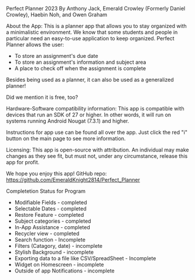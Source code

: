 Perfect Planner
2023 By Anthony Jack, Emerald Crowley (Formerly Daniel Crowley), Haebin Noh, and Owen Graham

About the App:
This is a planner app that allows you to stay organized with a minimalistic environment. We know
that some students and people in particular need an easy-to-use application to keep organized. Perfect
Planner allows the user:
* To store an assignment's due date
* To store an assignment's information and subject area
* A place to check off when the assignment is complete

Besides being used as a planner, it can also be used as a generalized planner!

Did we mention it is free, too?

Hardware-Software compatibility information:
This app is compatible with devices that run an SDK of 27 or higher. In other words, it will run on systems
running Android Nougat (7.3.1) and higher.

Instructions for app use can be found all over the app. Just click the red "i" button on the main page
to see more information. 

Licensing: This app is open-source with attribution. An individual may make changes as they see fit, but must not,
under any circumstance, release this app for profit.

We hope you enjoy this app! 
GitHub repo: https://github.com/EmeraldKnight2814/Perfect_Planner


Completetion Status for Program
* Modifiable Fields - completed
* Selectable Dates - completed
* Restore Feature - completed
* Subject categories - completed
* In-App Assistance - completed 
* Recycler view - completed
* Search function - Incomplete
* Filters (Catagory, date) - incomplete
* Stylish Background - incomplete
* Exporting data to a file like CSV/SpreadSheet - Incomplete 
* Widget on Homescreen - incomplete
* Outside of app Notifications - incomplete
